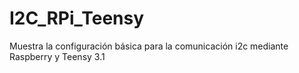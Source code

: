 # I2C_RPi_Teensy
Muestra la configuración básica para la comunicación i2c mediante Raspberry y Teensy 3.1
